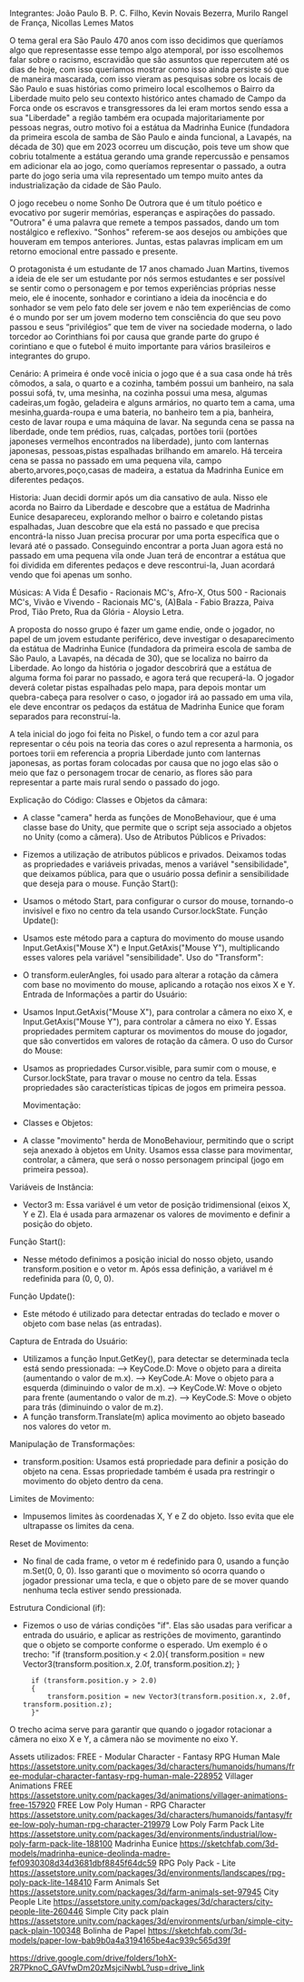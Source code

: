 Integrantes: João Paulo B. P. C. Filho, Kevin Novais Bezerra, Murilo Rangel de França, Nicollas Lemes Matos

O tema geral era São Paulo 470 anos com isso decidimos que queríamos algo que representasse esse tempo algo atemporal, por isso escolhemos falar sobre o racismo, escravidão que são assuntos que repercutem até os dias de hoje, com isso queríamos mostrar como isso ainda persiste só que de maneira mascarada, com isso vieram as pesquisas sobre os locais de São Paulo e suas histórias como primeiro local escolhemos o Bairro da Liberdade muito pelo seu contexto histórico antes chamado de Campo da Forca onde os escravos e transgressores da lei eram mortos sendo essa a sua "Liberdade" a região também era ocupada majoritariamente por pessoas negras, outro motivo foi a estátua da Madrinha Eunice (fundadora da primeira escola de samba de São Paulo e ainda funcional, a Lavapés, na década de 30) que em 2023 ocorreu um discução, pois teve um show que cobriu totalmente a estátua gerando uma grande repercussão e pensamos em adicionar ela ao jogo, como queríamos representar o passado, a outra parte do jogo seria uma vila representado um tempo muito antes da industrialização da cidade de São Paulo.

O jogo recebeu o nome Sonho De Outrora que é um título poético e evocativo por sugerir memórias, esperanças e aspirações do passado. "Outrora" é uma palavra que remete a tempos passados, dando um tom nostálgico e reflexivo. "Sonhos" referem-se aos desejos ou ambições que houveram em tempos anteriores. Juntas, estas palavras implicam em um retorno emocional entre passado e presente.

O protagonista é um estudante de 17 anos chamado Juan Martins, tivemos a ideia de ele ser um estudante por nós sermos estudantes e ser possível se sentir como o personagem e por temos experiências próprias nesse meio, ele é inocente, sonhador e corintiano a ideia da inocência e do sonhador se vem pelo fato dele ser jovem e não tem experiências de como é o mundo por ser um jovem moderno tem consciência do que seu povo passou e seus “privilégios” que tem de viver na sociedade moderna, o lado torcedor ao Corinthians foi por causa que grande parte do grupo é corintiano e que o futebol é muito importante para vários brasileiros e integrantes do grupo.

Cenário: A primeira é onde você inicia o jogo que é a sua casa onde há três cômodos, a sala, o quarto e a cozinha, também possui um banheiro, na sala possui sofá, tv, uma mesinha, na cozinha possui uma mesa, algumas cadeiras,um fogão, geladeira e alguns armários, no quarto tem a cama, uma mesinha,guarda-roupa e uma bateria, no banheiro tem a pia, banheira, cesto de lavar roupa e uma máquina de lavar. Na segunda cena se passa na liberdade, onde tem prédios, ruas, calçadas, portões torii (portões japoneses vermelhos encontrados na liberdade), junto com lanternas japonesas, pessoas,pistas espalhadas brilhando em amarelo. Há terceira cena se passa no passado em uma pequena vila, campo aberto,arvores,poço,casas de madeira, a estatua da Madrinha Eunice em diferentes pedaços.

Historia: Juan decidi dormir após um dia cansativo de aula. Nisso ele acorda no Bairro da Liberdade e descobre que a estátua de Madrinha Eunice desapareceu, explorando melhor o bairro e coletando pistas espalhadas, Juan descobre que ela está no passado e que precisa encontrá-la nisso Juan precisa procurar por uma porta específica que o levará até o passado. Conseguindo encontrar a porta Juan agora está no passado em uma pequena vila onde Juan terá de encontrar a estátua que foi dividida em diferentes pedaços e deve rescontrui-la, Juan acordará vendo que foi apenas um sonho.

Músicas: A Vida É Desafio - Racionais MC's, Afro-X, Otus 500 - Racionais MC's, Vivão e Vivendo - Racionais MC's, (A)Bala - Fabio Brazza, Paiva Prod, Tião Preto, Rua da Glória - Aloysio Letra.

A proposta do nosso grupo é fazer um game endie, onde o jogador, no papel de um jovem estudante periférico, deve investigar o desaparecimento da estátua de Madrinha Eunice (fundadora da primeira escola de samba de São Paulo, a Lavapés, na década de 30), que se localiza no bairro da Liberdade. Ao longo da história o jogador descobrirá que a estátua de alguma forma foi parar no passado, e agora terá que recuperá-la. O jogador deverá coletar pistas espalhadas pelo mapa, para depois montar um quebra-cabeça para resolver o caso, o jogador irá ao passado em uma vila, ele deve encontrar os pedaços da estátua de Madrinha Eunice que foram separados para reconstruí-la.

A tela inicial do jogo foi feita no Piskel, o fundo tem a cor azul para representar o céu pois na teoria das cores o azul representa a harmonia, os portoes torii em referencia a propria Liberdade junto com lanternas japonesas, as portas foram colocadas por causa que no jogo elas são o meio que faz o personagem trocar de cenario, as flores são para representar a parte mais rural sendo o passado do jogo.

Explicação do Código:
Classes e Objetos da câmara:
- A classe "camera" herda as funções de MonoBehaviour, que é uma classe base do Unity, que permite que o script seja associado a objetos no Unity (como a câmera).
Uso de Atributos Públicos e Privados:
- Fizemos a utilização de atributos públicos e privados. Deixamos todas as propriedades e variáveis privadas, menos a variável "sensibilidade", que deixamos pública, para que o usuário possa definir a sensibilidade que deseja para o mouse.
Função Start():
- Usamos o método Start, para configurar o cursor do mouse, tornando-o invisível e fixo no centro da tela usando Cursor.lockState.
Função Update():
- Usamos este método para a captura do movimento do mouse usando Input.GetAxis("Mouse X") e Input.GetAxis("Mouse Y"), multiplicando esses valores pela variável "sensibilidade".
Uso do "Transform":
- O transform.eulerAngles, foi usado para alterar a rotação da câmera com base no movimento do mouse, aplicando a rotação nos eixos X e Y.
Entrada de Informações a partir do Usuário:
- Usamos Input.GetAxis("Mouse X"), para controlar a câmera no eixo X, e Input.GetAxis("Mouse Y"), para controlar a câmera no eixo Y. Essas propriedades permitem capturar os movimentos do mouse do jogador, que são convertidos em valores de rotação da câmera.
O uso do Cursor do Mouse:
- Usamos as propriedades Cursor.visible, para sumir com o mouse, e Cursor.lockState, para travar o mouse no centro da tela. Essas propriedades são características típicas de jogos em primeira pessoa.

  Movimentação:
- Classes e Objetos:
- A classe "movimento" herda de MonoBehaviour, permitindo que o script seja anexado à objetos em Unity. Usamos essa classe para movimentar, controlar, a câmera, que será o nosso personagem principal (jogo em primeira pessoa).

Variáveis de Instância:
- Vector3 m: Essa variável é um vetor de posição tridimensional (eixos X, Y e Z). Ela é usada para armazenar os valores de movimento e definir a posição do objeto.

Função Start():
- Nesse método definimos a posição inicial do nosso objeto, usando transform.position e o vetor m. Após essa definição, a variável m é redefinida para (0, 0, 0).

Função Update():
- Este método é utilizado para detectar entradas do teclado e mover o objeto com base nelas (as entradas).

Captura de Entrada do Usuário:
- Utilizamos a função Input.GetKey(), para detectar se determinada tecla está sendo pressionada:
--> KeyCode.D: Move o objeto para a direita (aumentando o valor de m.x).
--> KeyCode.A: Move o objeto para a esquerda (diminuindo o valor de m.x).
--> KeyCode.W: Move o objeto para frente (aumentando o valor de m.z).
--> KeyCode.S: Move o objeto para trás (diminuindo o valor de m.z).
- A função transform.Translate(m) aplica movimento ao objeto baseado nos valores do vetor m.

Manipulação de Transformações:
- transform.position: Usamos está propriedade para definir a posição do objeto na cena. Essas propriedade também é usada pra restringir o movimento do objeto dentro da cena.

Limites de Movimento:
- Impusemos limites às coordenadas X, Y e Z do objeto. Isso evita que ele ultrapasse os limites da cena.

Reset de Movimento:
- No final de cada frame, o vetor m é redefinido para 0, usando a função m.Set(0, 0, 0). Isso garanti que o movimento só ocorra quando o jogador pressionar uma tecla, e que o objeto pare de se mover quando nenhuma tecla estiver sendo pressionada.

Estrutura Condicional (if):
- Fizemos o uso de várias condições "if". Elas são usadas para verificar a entrada do usuário, e aplicar as restrições de movimento, garantindo que o objeto se comporte conforme o esperado. Um exemplo é o trecho:
"if (transform.position.y < 2.0){
            transform.position = new Vector3(transform.position.x, 2.0f, transform.position.z);
        }

        if (transform.position.y > 2.0)
        {
            transform.position = new Vector3(transform.position.x, 2.0f, transform.position.z);
        }"
O trecho acima serve para garantir que quando o jogador rotacionar a câmera no eixo X e Y, a câmera não se movimente no eixo Y.

Assets utilizados:
FREE - Modular Character - Fantasy RPG Human Male
https://assetstore.unity.com/packages/3d/characters/humanoids/humans/free-modular-character-fantasy-rpg-human-male-228952
Villager Animations FREE
https://assetstore.unity.com/packages/3d/animations/villager-animations-free-157920
FREE Low Poly Human - RPG Character
https://assetstore.unity.com/packages/3d/characters/humanoids/fantasy/free-low-poly-human-rpg-character-219979
Low Poly Farm Pack Lite
https://assetstore.unity.com/packages/3d/environments/industrial/low-poly-farm-pack-lite-188100
Madrinha Eunice
https://sketchfab.com/3d-models/madrinha-eunice-deolinda-madre-fef0930308d34d3681dbf8845f64dc59
RPG Poly Pack - Lite
https://assetstore.unity.com/packages/3d/environments/landscapes/rpg-poly-pack-lite-148410
Farm Animals Set
https://assetstore.unity.com/packages/3d/farm-animals-set-97945
City People Lite
https://assetstore.unity.com/packages/3d/characters/city-people-lite-260446
Simple City pack plain
https://assetstore.unity.com/packages/3d/environments/urban/simple-city-pack-plain-100348
Bolinha de Papel
https://sketchfab.com/3d-models/paper-low-bab9b0a4a3194165be4ac939c565d39f

https://drive.google.com/drive/folders/1ohX-2R7PknoC_GAVfwDm20zMsjciNwbL?usp=drive_link
